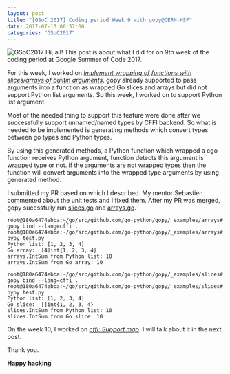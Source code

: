 ```yaml
---
layout: post
title: "[GSoC 2017] Coding period Week 9 with gopy@CERN-HSF"
date: 2017-07-15 00:57:00
categories: "GSoC2017"
---
```

![GSoC2017](/images/googlesummerofcode.png)
Hi, all!
This post is about what I did for on 9th week of the coding period at Google Summer of Code 2017.

For this week, I worked on [*Implement wrapping of functions with slices/arrays of builtin arguments*](https://github.com/go-python/gopy/issues/128).
gopy already supported to pass arguments into a function as wrapped Go slices and arrays but did not support Python list arguments.
So this week, I worked on to support Python list argument.

Most of the needed thing to support this feature were done after we successfully support unnamed/named types by CFFI backend.
So what is needed to be implemented is generating methods which convert types between go types and Python types.

By using this generated methods, a Python function which wrapped a cgo function receives Python argument, function detects this argument is wrapped type or not.
if the arguments are not wrapped types then the function will convert arguments into the wrapped type arguments by using generated method.

I submitted my PR based on which I described. My mentor Sebastien commented about the unit tests and I fixed them.
After my PR was merged, gopy sucessfully run [slices.go](https://github.com/go-python/gopy/blob/master/_examples/slices/slices.go) and [arrays.go](https://github.com/go-python/gopy/blob/master/_examples/arrays/arrays.go).

````
root@180a6474ebba:~/go/src/github.com/go-python/gopy/_examples/arrays# gopy bind --lang=cffi .
root@180a6474ebba:~/go/src/github.com/go-python/gopy/_examples/arrays# pypy test.py 
Python list: [1, 2, 3, 4]
Go array:  [4]int{1, 2, 3, 4}
arrays.IntSum from Python list: 10
arrays.IntSum from Go array: 10

root@180a6474ebba:~/go/src/github.com/go-python/gopy/_examples/slices# gopy bind --lang=cffi .
root@180a6474ebba:~/go/src/github.com/go-python/gopy/_examples/slices# pypy test.py 
Python list: [1, 2, 3, 4]
Go slice:  []int{1, 2, 3, 4}
slices.IntSum from Python list: 10
slices.IntSum from Go slice: 10
````

On the week 10, I worked on [*cffi: Support map*](https://github.com/go-python/gopy/issues/135).
I will talk about it in the next post.

Thank you.

**Happy hacking**